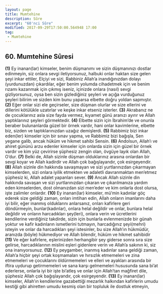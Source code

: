 ```yaml
---
layout: page
title: Mumtehine
description: Sûre
excerpt: "60'nci Sûre"
modified: 2017-09-29T17:50:00.564948 17:00
tag: 
 - Mumtehine
---
```


## 60. Mumtehine Sûresi

**(1)** Ey inanan(lar) kimseler, benim düşmanımı ve sizin düşmanınızı dostlar edinmeyin, siz onlara sevgi iletiyorsunuz, halbuki onlar haktan size gelen şeyi inkar ettiler, Elçiyi ve sizi, Rabbiniz Allah’a inandığınızdan dolayı (yurdunuzdan) çıkardılar, eğer benim yolumda cihadetmek için ve benim rızamı kazanmak için çıkmış iseniz,  içinizde onlara (nasıl) sevgi gizliyorsunuz, oysa ben sizin gizlediğiniz şeyleri ve açığa vurduğunuz şeyleri bilirim ve sizden kim bunu yaparsa elbette doğru yoldan sapmıştır.
**(2)** Eğer onlar sizi ele geçirseler, size düşman olurlar ve size ellerini ve dillerini kötülükle uzatırlar ve keşke inkar etseniz isterler. 
**(3)** Akrabanız ne de çocuklarınız asla size fayda vermez, kıyamet günü aranızı ayırır ve Allah yaptıklarınız şeyleri görmektedir.
**(4)** Elbette sizin için İbrahim’de ve onunla beraber bulunanlarda  güzel bir örnek vardır, hani onlar kavimlerine, elbette biz, sizden ve taptıklarınızdan uzağız demişlerdi.
**(5)** Rabbimiz bizi inkar eden(ler) kimseler için bir sınav yapma, ve Rabbimiz bizi bağışla, Sen yegane galib, ancak hüküm ve hikmet sahibi Sensin.
**(6)** Andolsun, Allah’ı ve ahiret gününü arzu edenler kimseler için onlarda sizin için güzel bir örnek vardır ve kim yüz çevirirse şüphesiz zengin olan, övgüye layık olan Allah, O’dur. 
**(7)** Belki de, Allah sizinle düşman olduklarınız	arasına onlardan bir sevgi koyar ve Allah kadirdir ve Allah çok bağışlayandır, çok esirgeyendir.
**(8)** Allah sizinle din hakkında savaşmayan ve sizi yurtlarınızdan çıkarmayan kimselerden, sizi onlara iyilik etmekten ve adaletli davranmaktan men’etmez şüphesiz ki, Allah adalet yapanları sever.
**(9)** Ancak Allah sizinle din hakkında savaşan ve sizi yurtlarınızdan çıkaran ve çıkarılmanıza yardım eden kimselerden, dost olmanızdan sizi men’eder ve kim onlarla dost olursa, işte zalimler onlardır.
**(10)** Ey inanan(lar) kimseler, mü’min kadınlar göç ederek size geldiği zaman, onları imtihan edin, Allah onların imanlarını daha iyi bilir, eğer inanmış olduklarını anlarsanız, onları kafirlere geri döndürmeyin, bunlar(kadınlar), onlara helal değildir ve onlar, bunlara helal değildir ve onların harcadıkları şey(leri), onlara verin ve ücretlerini kendilerine verdiğiniz takdirde, sizin için bunlarla evlenmenizde bir günah yoktur ve kafir kadınların ismetlerini tutmayın, harcadığınız şeyi(mehri) isteyin ve onlar da harcadıkları şeyi istesinler, bu size Allah’ın hükmüdür, aranızda (böyle) hükmediyor ve Allah bilendir, hüküm ve hikmet sahibidir
**(11)** Ve eğer kafirlere, eşlerinizden herhangibir şey giderse sonra sıra size gelirse, harcadıklarının mislini eşleri gidenlere verin ve Allah’a sakının ki, siz ona inanıyorsunuz.
**(12)** Ey peygamber, inanmış kadınlar sana geldiği zaman, Allah’a hiçbir şeyi ortak koşmamaları ve hırsızlık etmemeleri ve zina etmemeleri ve çocuklarını öldürmemeleri ve elleri ve ayakları arasında bir iftira uydurup getirmemeleri ve sana karşı gelmemeleri hususunda sana bi’at ederlerse, onlarla iyi bir işte bi’atleş ve onlar için Allah’tan mağfiret dile, şüphesiz Allah çok bağışlayandır, çok esirgeyendir.
**(13)** Ey inanan(lar) kimseler, Allah’ın kendilerine gazabettiği mezarlık halkından kafirlerin umudu kestiği gibi ahiretten umudu kesmiş olan bir topluluk ile dostluk etmeyin, 
